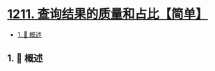 # [1211. 查询结果的质量和占比【简单】](https://github.com/tnotesjs/TNotes.leetcode/tree/main/notes/1211.%20%E6%9F%A5%E8%AF%A2%E7%BB%93%E6%9E%9C%E7%9A%84%E8%B4%A8%E9%87%8F%E5%92%8C%E5%8D%A0%E6%AF%94%E3%80%90%E7%AE%80%E5%8D%95%E3%80%91)

<!-- region:toc -->

- [1. 📝 概述](#1--概述)

<!-- endregion:toc -->

## 1. 📝 概述
